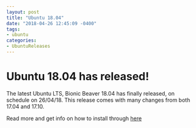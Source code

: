 ```yaml
---
layout: post
title: "Ubuntu 18.04"
date: "2018-04-26 12:45:09 -0400"
tags:
- ubuntu
categories:
- UbuntuReleases
---
```


# Ubuntu 18.04 has released!

The latest Ubuntu LTS, Bionic Beaver 18.04 has finally released, on schedule on 26/04/18. This release comes with many changes from both 17.04 and 17.10.

Read more and get info on how to install through [here](https://wiki.ubuntu.com/BionicBeaver/ReleaseAnnouncement)
